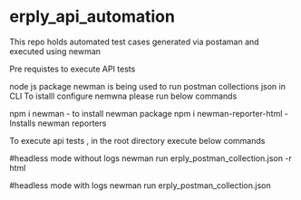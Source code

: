 # erply_api_automation
This repo holds automated test cases generated via postaman and executed using newman

Pre requistes to execute API tests

node js package newman is being used to run postman collections json in CLI
To istalll configure nemwna  please run below commands

npm i newman  - to install newman package
npm i newman-reporter-html  - Installs newman reporters

To execute api tests , in the root directory execute below commands

#headless mode without logs
newman run erply_postman_collection.json -r html 

#headless mode with logs
newman run erply_postman_collection.json 
